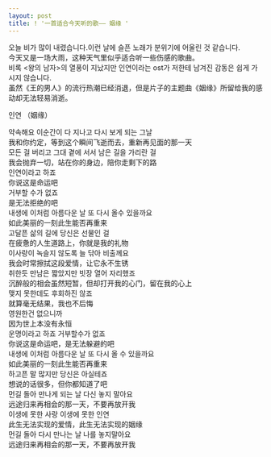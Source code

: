 ```yaml
---
layout: post
title: ! '一首适合今天听的歌—— 姻缘 '
---
```


<p>오늘 비가 많이 내렸습니다.이런 날에 슬픈 노래가 분위기에 어울린 것 같습니다.<br />今天又是一场大雨，这种天气里似乎适合听一些伤感的歌曲。<br />비록 &lt;왕의 남자&gt;의 열풍이 지났지만 인연이라는 ost가 저한테 남겨진 감동은 쉽게 가시지 않습니다.<br />虽然《王的男人》的流行热潮已经消退，但是片子的主题曲《姻缘》所留给我的感动却无法轻易消逝。</p>



<p>인연  （姻缘）</p>



<p>약속해요 이순간이 다 지나고 다시 보게 되는 그날<br />我和你约定，等到这个瞬间飞逝而去，重新再见面的那一天<br />모든 걸 버리고 그대 곁에 서서 남은 길을 가리란 걸<br />我会抛弃一切，站在你的身边，陪你走剩下的路<br />인연이라고 하죠<br />你说这是命运吧<br />거부할 수가 없죠<br />是无法拒绝的吧<br />내생에 이처럼 아름다운 날 또 다시 올수 있을까요<br />如此美丽的一刻此生能否再重来<br />고달픈 삶의 길에 당신은 선물인 걸<br />在疲惫的人生道路上，你就是我的礼物<br />이사랑이 녹슬지 않도록 늘 닦아 비출께요<br />我会时常擦拭这段爱情，让它永不生锈<br />취한듯 만남은 짧았지만 빗장 열어 자리했죠<br />沉醉般的相会虽然短暂，但却打开我的心门，留在我的心上<br />맺지 못한데도 후회하진 않죠<br />就算毫无结果，我也不后悔<br />영원한건 없으니까<br />因为世上本没有永恒<br />운명이라고 하죠 거부할수가 없죠<br />你说这是命运吧，是无法躲避的吧<br />내생에 이처럼 아름다운 날 또 다시 올 수 있을까요<br />如此美丽的一刻此生能否再重来<br />하고픈 말 많지만 당신은 아실테죠<br />想说的话很多，但你都知道了吧<br />먼길 돌아 만나게 되는 날 다신 놓지 말아요<br />远途归来再相会的那一天，不要再放开我<br />이생에 못한 사랑 이생에 못한 인연<br />此生无法实现的爱情，此生无法实现的姻缘<br />먼길 돌아 다시 만나는 날 나를 놓지말아요<br />远途归来再相会的那一天，不要再放开我</p>

